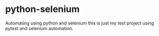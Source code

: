 # python-selenium
Automating using python and selenium
this is just my test project using pytest and selenium automation.
